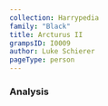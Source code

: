 ```yaml
---
collection: Harrypedia
family: "Black"
title: Arcturus II
grampsID: I0009
author: Luke Schierer
pageType: person
---
```


### Analysis
